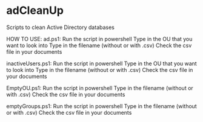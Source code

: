 # adCleanUp
Scripts to clean Active Directory databases

HOW TO USE:
  ad.ps1:
    Run the script in powershell
    Type in the OU that you want to look into
    Type in the filename (without or with .csv)
    Check the csv file in your documents
    
    
  inactiveUsers.ps1:
    Run the script in powershell
    Type in the OU that you want to look into
    Type in the filename (without or with .csv)
    Check the csv file in your documents
    
    
   EmptyOU.ps1:
     Run the script in powershell
     Type in the filename (without or with .csv)
     Check the csv file in your documents
     
   emptyGroups.ps1:
     Run the script in powershell
     Type in the filename (without or with .csv)
     Check the csv file in your documents
